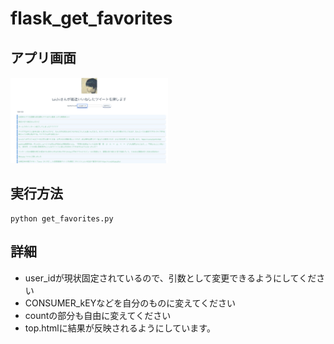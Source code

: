 # flask_get_favorites

## アプリ画面
<img src="images/result1.png" width=50%>

## 実行方法
```
python get_favorites.py
```

## 詳細
- user_idが現状固定されているので、引数として変更できるようにしてください
- CONSUMER_kEYなどを自分のものに変えてください
- countの部分も自由に変えてください
- top.htmlに結果が反映されるようにしています。
